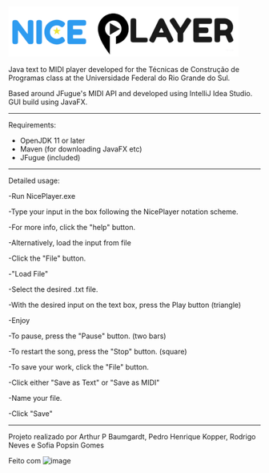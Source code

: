 ![Nice Player](src/main/resources/tcp/projeto/niceplayer/logo.png)

Java text to MIDI player developed for the Técnicas de Construção de Programas class at the Universidade Federal do Rio Grande do Sul.

Based around JFugue's MIDI API and developed using IntelliJ Idea Studio. GUI build using JavaFX.

---
Requirements:

- OpenJDK 11 or later
- Maven (for downloading JavaFX etc)
- JFugue (included)

---

Detailed usage:

-Run NicePlayer.exe

-Type your input in the box following the NicePlayer notation scheme.

-For more info, click the "help" button.


-Alternatively, load the input from file

-Click the "File" button.

-"Load File"

-Select the desired .txt file.


-With the desired input on the text box, press the Play button (triangle)

-Enjoy

-To pause, press the "Pause" button. (two bars)

-To restart the song, press the "Stop" button. (square)


-To save your work, click the "File" button.

-Click either "Save as Text" or "Save as MIDI"

-Name your file.

-Click "Save"

---

Projeto realizado por Arthur P Baumgardt, Pedro Henrique Kopper, Rodrigo Neves e Sofia Popsin Gomes

Feito com ![image](https://user-images.githubusercontent.com/60479541/142547241-1e8714d1-2d02-4824-83c0-2a4a1b8274d3.png)
